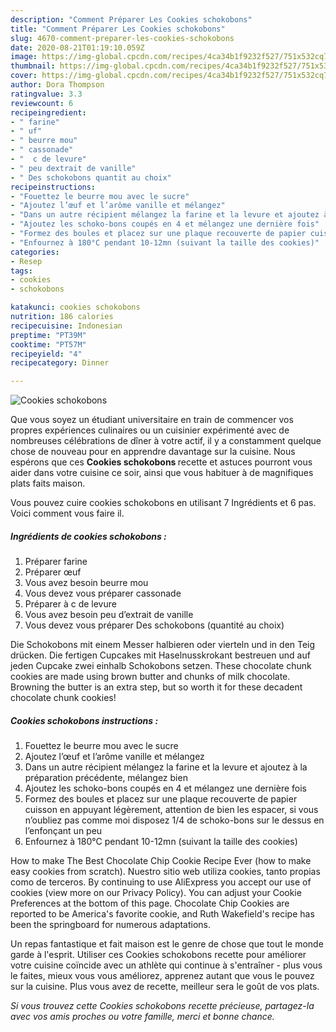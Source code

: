 ```yaml
---
description: "Comment Préparer Les Cookies schokobons"
title: "Comment Préparer Les Cookies schokobons"
slug: 4670-comment-preparer-les-cookies-schokobons
date: 2020-08-21T01:19:10.059Z
image: https://img-global.cpcdn.com/recipes/4ca34b1f9232f527/751x532cq70/cookies-schokobons-photo-principale-de-la-recette.jpg
thumbnail: https://img-global.cpcdn.com/recipes/4ca34b1f9232f527/751x532cq70/cookies-schokobons-photo-principale-de-la-recette.jpg
cover: https://img-global.cpcdn.com/recipes/4ca34b1f9232f527/751x532cq70/cookies-schokobons-photo-principale-de-la-recette.jpg
author: Dora Thompson
ratingvalue: 3.3
reviewcount: 6
recipeingredient:
- " farine"
- " uf"
- " beurre mou"
- " cassonade"
- "  c de levure"
- " peu dextrait de vanille"
- " Des schokobons quantit au choix"
recipeinstructions:
- "Fouettez le beurre mou avec le sucre"
- "Ajoutez l’œuf et l’arôme vanille et mélangez"
- "Dans un autre récipient mélangez la farine et la levure et ajoutez à la préparation précédente, mélangez bien"
- "Ajoutez les schoko-bons coupés en 4 et mélangez une dernière fois"
- "Formez des boules et placez sur une plaque recouverte de papier cuisson en appuyant légèrement, attention de bien les espacer, si vous n’oubliez pas comme moi disposez 1/4 de schoko-bons sur le dessus en l’enfonçant un peu"
- "Enfournez à 180°C pendant 10-12mn (suivant la taille des cookies)"
categories:
- Resep
tags:
- cookies
- schokobons

katakunci: cookies schokobons 
nutrition: 186 calories
recipecuisine: Indonesian
preptime: "PT39M"
cooktime: "PT57M"
recipeyield: "4"
recipecategory: Dinner

---
```



![Cookies schokobons](https://img-global.cpcdn.com/recipes/4ca34b1f9232f527/751x532cq70/cookies-schokobons-photo-principale-de-la-recette.jpg)

Que vous soyez un étudiant universitaire en train de commencer vos propres expériences culinaires ou un cuisinier expérimenté avec de nombreuses célébrations de dîner à votre actif, il y a constamment quelque chose de nouveau pour en apprendre davantage sur la cuisine. Nous espérons que ces <strong> Cookies schokobons </strong> recette et astuces pourront vous aider dans votre cuisine ce soir, ainsi que vous habituer à de magnifiques plats faits maison.

<!--inarticleads1-->

Vous pouvez cuire cookies schokobons en utilisant 7 Ingrédients et 6 pas. Voici comment vous faire il.

##### Ingrédients de cookies schokobons :

1. Préparer  farine
1. Préparer  œuf
1. Vous avez besoin  beurre mou
1. Vous devez vous préparer  cassonade
1. Préparer  à c de levure
1. Vous avez besoin  peu d’extrait de vanille
1. Vous devez vous préparer  Des schokobons (quantité au choix)


Die Schokobons mit einem Messer halbieren oder vierteln und in den Teig drücken. Die fertigen Cupcakes mit Haselnusskrokant bestreuen und auf jeden Cupcake zwei einhalb Schokobons setzen. These chocolate chunk cookies are made using brown butter and chunks of milk chocolate. Browning the butter is an extra step, but so worth it for these decadent chocolate chunk cookies! 

<!--inarticleads2-->

##### Cookies schokobons instructions :

1. Fouettez le beurre mou avec le sucre
1. Ajoutez l’œuf et l’arôme vanille et mélangez
1. Dans un autre récipient mélangez la farine et la levure et ajoutez à la préparation précédente, mélangez bien
1. Ajoutez les schoko-bons coupés en 4 et mélangez une dernière fois
1. Formez des boules et placez sur une plaque recouverte de papier cuisson en appuyant légèrement, attention de bien les espacer, si vous n’oubliez pas comme moi disposez 1/4 de schoko-bons sur le dessus en l’enfonçant un peu
1. Enfournez à 180°C pendant 10-12mn (suivant la taille des cookies)


How to make The Best Chocolate Chip Cookie Recipe Ever (how to make easy cookies from scratch). Nuestro sitio web utiliza cookies, tanto propias como de terceros. By continuing to use AliExpress you accept our use of cookies (view more on our Privacy Policy). You can adjust your Cookie Preferences at the bottom of this page. Chocolate Chip Cookies are reported to be America&#39;s favorite cookie, and Ruth Wakefield&#39;s recipe has been the springboard for numerous adaptations. 

<!--inarticleads1-->

<p>
Un repas fantastique et fait maison est le genre de chose que tout le monde garde à l'esprit. Utiliser ces Cookies schokobons recette pour améliorer votre cuisine coïncide avec un athlète qui continue à s'entraîner - plus vous le faites, mieux vous vous améliorez, apprenez autant que vous le pouvez sur la cuisine. Plus vous avez de recette, meilleur sera le goût de vos plats.
</p>

<p>
<i>Si vous trouvez cette Cookies schokobons recette précieuse, partagez-la avec vos amis proches ou votre famille, merci et bonne chance.</i>
</p>
